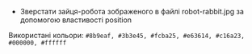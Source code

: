 - Зверстати зайця-робота зображеного в файлі robot-rabbit.jpg за допомогою властивості position

Використані кольори: ```#8b9eaf, #3b3e45, #fcba25, #e63614, #c16a23, #000000, #ffffff```
